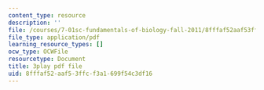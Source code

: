 ```yaml
---
content_type: resource
description: ''
file: /courses/7-01sc-fundamentals-of-biology-fall-2011/8fffaf52aaf53ffcf3a1699f54c3df16_3edzxv_mYZk.pdf
file_type: application/pdf
learning_resource_types: []
ocw_type: OCWFile
resourcetype: Document
title: 3play pdf file
uid: 8fffaf52-aaf5-3ffc-f3a1-699f54c3df16
---
```

